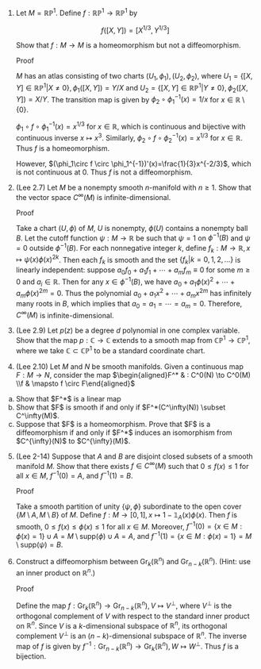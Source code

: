 1. Let $M=\mathbb{RP}^1$. Define $f: \mathbb{RP}^1 \to \mathbb{RP}^1$ by
   
   $$f([X,Y])=[X^{1/3}, Y^{1/3}]$$
   
   Show that $f: M \to M$ is a homeomorphism but not a diffeomorphism.

   Proof
   
   $M$ has an atlas consisting of two charts $(U_1,\phi_1),(U_2,\phi_2)$, where $`U_1=\{[X,Y]\in \mathbb{RP}^1|X\neq 0\},\phi_1([X,Y])=Y/X`$ and $`U_2=\{[X,Y]\in \mathbb{RP}^1|Y\neq 0\},\phi_2([X,Y])=X/Y`$. The transition map is given by $`\phi_2\circ \phi_1^{-1}(x)=1/x`$ for $x\in \mathbb{R}\setminus \{0\}$.
   
   $\phi_1\circ f \circ \phi_1^{-1}(x)=x^{1/3}$ for $x\in \mathbb{R}$, which is continuous and bijective with continuous inverse $`x\mapsto x^3`$. Similarly, $\phi_2 \circ f \circ \phi_2^{-1}(x)=x^{1/3}$ for $x\in \mathbb{R}$. Thus $f$ is a homeomorphism.
   
   However, $`(\phi_1\circ f \circ \phi_1^{-1})'(x)=\frac{1}{3}x^{-2/3}`$, which is not continuous at $0$. Thus $f$ is not a diffeomorphism.

3. (Lee 2.7) Let $M$ be a nonempty smooth $n$-manifold with $n \geq 1$. Show that the vector space $C^{\infty}(M)$ is infinite-dimensional.

   Proof

   Take a chart $(U,\phi)$ of $M$, $U$ is nonempty, $\phi(U)$ contains a nonempty ball $B$. Let the cutoff function $`\psi:M\to \mathbb{R}`$ be such that $\psi=1$ on $\phi^{-1}(B)$ and $\psi=0$ outside $\phi^{-1}(B)$. For each nonnegative integer $k$, define $`f_k:M\to \mathbb{R},x\mapsto \psi(x)\phi(x)^{2k}`$. Then each $f_k$ is smooth and the set $`\{f_k|k=0,1,2,\ldots\}`$ is linearly independent: suppose $`a_0f_0+a_1f_1+\cdots +a_mf_m\equiv0`$ for some $m\geq 0$ and $a_i\in \mathbb{R}$. Then for any $x\in \phi^{-1}(B)$, we have $`a_0+a_1\phi(x)^2+\cdots +a_m\phi(x)^{2m}=0`$. Thus the polynomial $`a_0+a_1x^2+\cdots +a_mx^{2m}`$ has infinitely many roots in $B$, which implies that $`a_0=a_1=\cdots =a_m=0`$. Therefore, $C^{\infty}(M)$ is infinite-dimensional.

5. (Lee 2.9) Let $p(z)$ be a degree $d$ polynomial in one complex variable. Show that the map $p: \mathbb{C} \rightarrow \mathbb{C}$ extends to a smooth map from $\mathbb{C P}^1 \rightarrow \mathbb{C P}^1$, where we take $\mathbb{C} \subset \mathbb{C P}^1$ to be a standard coordinate chart.

6. (Lee 2.10) Let $M$ and $N$ be smooth manifolds. Given a continuous map $F: M \to N$, consider the map
    $`\begin{aligned}F^* & : C^0(N) \to C^0(M) \\f & \mapsto f \circ F\end{aligned}`$

  <ol type="a">
  <li>
    Show that $F^*$ is a linear map
  </li>
  <li>
    Show that $F$ is smooth if and only if $F^*(C^\infty(N)) \subset C^\infty(M)$.
  </li>
  <li>
    Suppose that $F$ is a homeomorphism. Prove that $F$ is a diffeomorphism if and only if $F^*$ induces an isomorphism from $C^{\infty}(N)$ to $C^{\infty}(M)$.
  </li>
  </ol>

5. (Lee 2-14) Suppose that $A$ and $B$ are disjoint closed subsets of a smooth manifold $M$. Show that there exists $f \in C^{\infty}(M)$ such that $0 \leq f(x) \leq 1$ for all $x \in M$, $f^{-1}(0)=A$, and $f^{-1}(1)=B$.
   
   Proof
   
   Take a smooth partition of unity $`\{\psi,\phi\}`$ subordinate to the open cover $`\{M\setminus A,M\setminus B\}`$ of $M$. Define $`f:M\to [0,1],x\mapsto1-\mathbb{1}_A(x)\phi(x)`$. Then $f$ is smooth, $0\leq f(x)\leq \phi(x)\leq 1$ for all $x\in M$. Moreover, $`f^{-1}(0)=\{x\in M:\phi(x)=1\}\cup A=M\setminus \text{supp}(\phi)\cup A=A`$, and $`f^{-1}(1)=\{x\in M:\phi(x)=1\}=M\setminus \text{supp}(\psi)=B`$.

6. Construct a diffeomorphism between $`\mathrm{Gr}_k(\mathbb{R}^n)`$ and $`\mathrm{Gr}_{n-k}(\mathbb{R}^n)`$. (Hint: use an inner product on $\mathbb{R}^n$.)
   
   Proof
   
   Define the map $`f:\mathrm{Gr}_k(\mathbb{R}^n)\to \mathrm{Gr}_{n-k}(\mathbb{R}^n),V\mapsto V^{\perp}`$, where $V^{\perp}$ is the orthogonal complement of $V$ with respect to the standard inner product on $\mathbb{R}^n$. Since $V$ is a $k$-dimensional subspace of $\mathbb{R}^n$, its orthogonal complement $V^{\perp}$ is an $(n-k)$-dimensional subspace of $\mathbb{R}^n$. The inverse map of $f$ is given by $`f^{-1}:\mathrm{Gr}_{n-k}(\mathbb{R}^n)\to \mathrm{Gr}_k(\mathbb{R}^n),W\mapsto W^{\perp}`$. Thus $f$ is a bijection.
